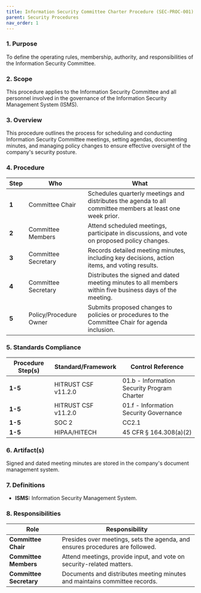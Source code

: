 ```yaml
---
title: Information Security Committee Charter Procedure (SEC-PROC-001)
parent: Security Procedures
nav_order: 1
---
```

### 1. Purpose

To define the operating rules, membership, authority, and responsibilities of the Information Security Committee.

### 2. Scope

This procedure applies to the Information Security Committee and all personnel involved in the governance of the Information Security Management System (ISMS).

### 3. Overview

This procedure outlines the process for scheduling and conducting Information Security Committee meetings, setting agendas, documenting minutes, and managing policy changes to ensure effective oversight of the company's security posture.

### 4. Procedure

| **Step** | **Who**                      | **What**                                                                                                |
| -------- | ---------------------------- | ------------------------------------------------------------------------------------------------------- |
| **1**    | Committee Chair              | Schedules quarterly meetings and distributes the agenda to all committee members at least one week prior. |
| **2**    | Committee Members            | Attend scheduled meetings, participate in discussions, and vote on proposed policy changes.             |
| **3**    | Committee Secretary          | Records detailed meeting minutes, including key decisions, action items, and voting results.            |
| **4**    | Committee Secretary          | Distributes the signed and dated meeting minutes to all members within five business days of the meeting. |
| **5**    | Policy/Procedure Owner       | Submits proposed changes to policies or procedures to the Committee Chair for agenda inclusion.         |

### 5. Standards Compliance

| **Procedure Step(s)** | **Standard/Framework**     | **Control Reference**     |
| --------------------- | -------------------------- | ------------------------- |
| **1-5**               | HITRUST CSF v11.2.0       | 01.b - Information Security Program Charter |
| **1-5**               | HITRUST CSF v11.2.0       | 01.f - Information Security Governance |
| **1-5**               | SOC 2                      | CC2.1                     |
| **1-5**               | HIPAA/HITECH               | 45 CFR § 164.308(a)(2)    |

### 6. Artifact(s)

Signed and dated meeting minutes are stored in the company's document management system.

### 7. Definitions

- **ISMS:** Information Security Management System.

### 8. Responsibilities

| **Role**              | **Responsibility**                                                              |
| --------------------- | ------------------------------------------------------------------------------- |
| **Committee Chair**   | Presides over meetings, sets the agenda, and ensures procedures are followed.   |
| **Committee Members** | Attend meetings, provide input, and vote on security-related matters.           |
| **Committee Secretary** | Documents and distributes meeting minutes and maintains committee records.      |
